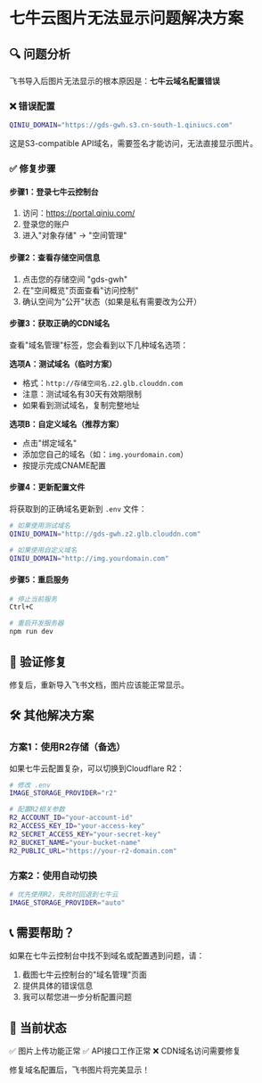# 七牛云图片无法显示问题解决方案

## 🔍 问题分析

飞书导入后图片无法显示的根本原因是：**七牛云域名配置错误**

### ❌ 错误配置
```bash
QINIU_DOMAIN="https://gds-gwh.s3.cn-south-1.qiniucs.com"
```
这是S3-compatible API域名，需要签名才能访问，无法直接显示图片。

### ✅ 修复步骤

#### 步骤1：登录七牛云控制台
1. 访问：https://portal.qiniu.com/
2. 登录您的账户
3. 进入"对象存储" → "空间管理"

#### 步骤2：查看存储空间信息
1. 点击您的存储空间 "gds-gwh"
2. 在"空间概览"页面查看"访问控制"
3. 确认空间为"公开"状态（如果是私有需要改为公开）

#### 步骤3：获取正确的CDN域名
查看"域名管理"标签，您会看到以下几种域名选项：

**选项A：测试域名（临时方案）**
- 格式：`http://存储空间名.z2.glb.clouddn.com`
- 注意：测试域名有30天有效期限制
- 如果看到测试域名，复制完整地址

**选项B：自定义域名（推荐方案）**
- 点击"绑定域名"
- 添加您自己的域名（如：`img.yourdomain.com`）
- 按提示完成CNAME配置

#### 步骤4：更新配置文件
将获取到的正确域名更新到 `.env` 文件：

```bash
# 如果使用测试域名
QINIU_DOMAIN="http://gds-gwh.z2.glb.clouddn.com"

# 如果使用自定义域名
QINIU_DOMAIN="http://img.yourdomain.com"
```

#### 步骤5：重启服务
```bash
# 停止当前服务
Ctrl+C

# 重启开发服务器
npm run dev
```

## 🚀 验证修复

修复后，重新导入飞书文档，图片应该能正常显示。

## 🛠️ 其他解决方案

### 方案1：使用R2存储（备选）
如果七牛云配置复杂，可以切换到Cloudflare R2：

```bash
# 修改 .env
IMAGE_STORAGE_PROVIDER="r2"

# 配置R2相关参数
R2_ACCOUNT_ID="your-account-id"
R2_ACCESS_KEY_ID="your-access-key"
R2_SECRET_ACCESS_KEY="your-secret-key"
R2_BUCKET_NAME="your-bucket-name"
R2_PUBLIC_URL="https://your-r2-domain.com"
```

### 方案2：使用自动切换
```bash
# 优先使用R2，失败时回退到七牛云
IMAGE_STORAGE_PROVIDER="auto"
```

## 📞 需要帮助？

如果在七牛云控制台中找不到域名或配置遇到问题，请：
1. 截图七牛云控制台的"域名管理"页面
2. 提供具体的错误信息
3. 我可以帮您进一步分析配置问题

## 🔧 当前状态

✅ 图片上传功能正常
✅ API接口工作正常
❌ CDN域名访问需要修复

修复域名配置后，飞书图片将完美显示！